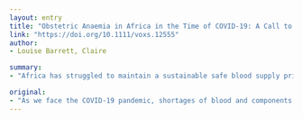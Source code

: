 ```yaml
---
layout: entry
title: "Obstetric Anaemia in Africa in the Time of COVID-19: A Call to Action"
link: "https://doi.org/10.1111/voxs.12555"
author:
- Louise Barrett, Claire

summary:
- "Africa has struggled to maintain a sustainable safe blood supply prior to the pandemic. The impact of COVID-19 on an already fragile blood supply could result in devastating consequences for obstetric patients. Application of the principles of Patient Blood Management has previously been recommended. These cost effective and safe principles should be applied with urgency in Africa in an attempt to reduce maternal mortality in the wake of the COVD-19 pandemie."

original:
- "As we face the COVID-19 pandemic, shortages of blood and components are a global concern. Yet Africa has struggled to maintain a sustainable safe blood supply prior to the pandemic. The impact of COVID-19 on an already fragile blood supply could result in devastating consequences for obstetric patients, adding to the burden of maternal mortality on the African continent. Application of the principles of Patient Blood Management in the obstetric population has previously been recommended. In the light of the COVD-19 pandemic, these cost effective and safe principles should be applied with urgency in Africa in an attempt to reduce maternal mortality in the wake of the pandemic."
---
```



